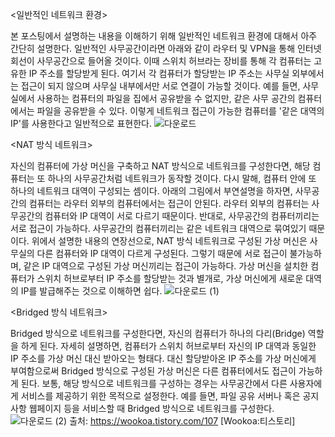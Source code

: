 <일반적인 네트워크 환경>

본 포스팅에서 설명하는 내용을 이해하기 위해 일반적인 네트워크 환경에 대해서 아주 간단히 설명한다. 
일반적인 사무공간이라면 아래와 같이 라우터 및 VPN을 통해 인터넷 회선이 사무공간으로 들어올 것이다. 
이때 스위치 허브라는 장비를 통해 각 컴퓨터는 고유한 IP 주소를 할당받게 된다. 
여기서 각 컴퓨터가 할당받는 IP 주소는 사무실 외부에서는 접근이 되지 않으며 사무실 내부에서만 서로 연결이 가능할 것이다.
예를 들면, 사무실에서 사용하는 컴퓨터의 파일을 집에서 공유받을 수 없지만, 같은 사무 공간의 컴퓨터에서는 파일을 공유받을 수 있다. 이렇게 네트워크 접근이 가능한 컴퓨터를 '같은 대역의 IP'를 사용한다고 일반적으로 표현한다.
![다운로드](https://user-images.githubusercontent.com/97571604/173190581-057a6202-17b7-4bee-bbcd-39ab418b98d0.png)


<NAT 방식 네트워크>

자신의 컴퓨터에 가상 머신을 구축하고 NAT 방식으로 네트워크를 구성한다면, 
해당 컴퓨터는 또 하나의 사무공간처럼 네트워크가 동작할 것이다.
다시 말해, 컴퓨터 안에 또 하나의 네트워크 대역이 구성되는 셈이다. 
아래의 그림에서 부연설명을 하자면, 사무공간의 컴퓨터는 라우터 외부의 컴퓨터에서는 접근이 안된다. 라우터 외부의 컴퓨터는 사무공간의 컴퓨터와 IP 대역이 서로 다르기 때문이다. 반대로, 사무공간의 컴퓨터끼리는 서로 접근이 가능하다. 사무공간의 컴퓨터끼리는 같은 네트워크 대역으로 묶여있기 때문이다.
위에서 설명한 내용의 연장선으로, NAT 방식 네트워크로 구성된 가상 머신은 사무실의 다른 컴퓨터와 IP 대역이 다르게 구성된다. 그렇기 때문에 서로 접근이 불가능하며, 같은 IP 대역으로 구성된 가상 머신끼리는 접근이 가능하다. 가상 머신을 설치한 컴퓨터가 스위치 허브로부터 IP 주소를 할당받는 것과 별개로, 가상 머신에게 새로운 대역의 IP를 발급해주는 것으로 이해하면 쉽다.
![다운로드 (1)](https://user-images.githubusercontent.com/97571604/173190594-734235fe-3e09-45d1-8aff-51d61c5082f5.png)

<Bridged 방식 네트워크>

Bridged 방식으로 네트워크를 구성한다면, 자신의 컴퓨터가 하나의 다리(Bridge) 역할을 하게 된다.
자세히 설명하면, 컴퓨터가 스위치 허브로부터 자신의 IP 대역과 동일한 IP 주소를 가상 머신 대신 받아오는 형태다.
대신 할당받아온 IP 주소를 가상 머신에게 부여함으로써 Bridged 방식으로 구성된 가상 머신은 다른 컴퓨터에서도 접근이 가능하게 된다.
보통, 해당 방식으로 네트워크를 구성하는 경우는 사무공간에서 다른 사용자에게 서비스를 제공하기 위한 목적으로 설정한다.
예를 들면, 파일 공유 서버나 혹은 공지사항 웹페이지 등을 서비스할 때 Bridged 방식으로 네트워크를 구성한다.
![다운로드 (2)](https://user-images.githubusercontent.com/97571604/173190595-1cbfa6a9-237c-4219-af1c-dfa3b1ed7a57.png)
출처: https://wookoa.tistory.com/107 [Wookoa:티스토리]

